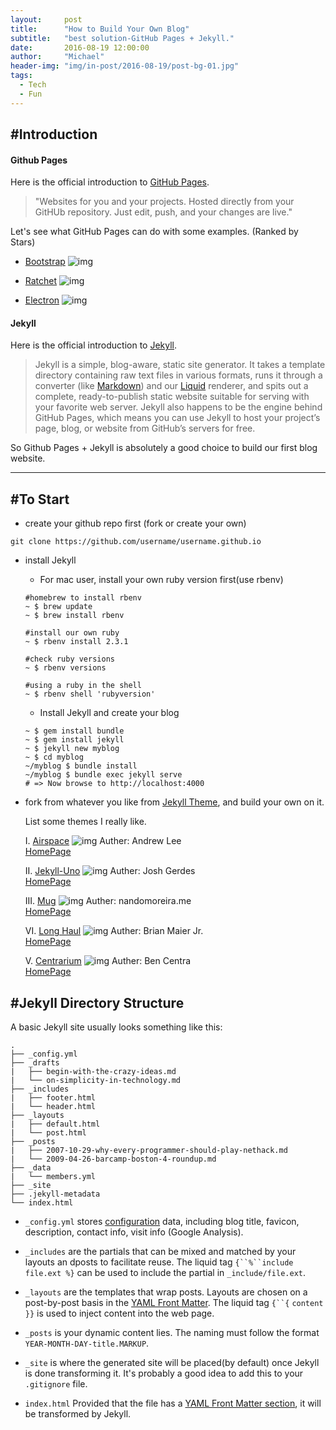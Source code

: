 ```yaml
---
layout:     post
title:      "How to Build Your Own Blog"
subtitle:   "best solution-GitHub Pages + Jekyll."
date:       2016-08-19 12:00:00
author:     "Michael"
header-img: "img/in-post/2016-08-19/post-bg-01.jpg"
tags:
  - Tech
  - Fun
---
```


## #Introduction
<p></p>

#### Github Pages ####

Here is the official introduction to [GitHub Pages](https://pages.github.com).

>"Websites for you and your projects. Hosted directly from your GitHUb repository. Just edit, push, and your changes are live."

Let's see what GitHub Pages can do with some examples. (Ranked by Stars)

  * [Bootstrap](http://getbootstrap.com)
  ![img](/img/in-post/2016-08-19/bootstrap.jpg)

  <!-- * [Facebook React](https://facebook.github.io/react/)
  ![img](/img/in-post/2016-08-19/react.jpg) -->

  * [Ratchet](http://twbs.github.io/ratchet)
  ![img](/img/in-post/2016-08-19/ratchet.jpg)

  * [Electron](http://electron.github.io/electron.atom.io)
  ![img](/img/in-post/2016-08-19/electron.jpg)

#### Jekyll ####

Here is the official introduction to [Jekyll](http://jekyllrb.com/docs/home/).

>Jekyll is a simple, blog-aware, static site generator. It takes a template directory containing raw text files in various formats, runs it through a converter (like [Markdown](https://daringfireball.net/projects/markdown/)) and our [Liquid](https://github.com/Shopify/liquid/wiki) renderer, and spits out a complete, ready-to-publish static website suitable for serving with your favorite web server. Jekyll also happens to be the engine behind GitHub Pages, which means you can use Jekyll to host your project’s page, blog, or website from GitHub’s servers for free.

So Github Pages + Jekyll is absolutely a good choice to build our first blog website.

---

## #To Start

* create your github repo first (fork or create your own)

```
git clone https://github.com/username/username.github.io
```

* install Jekyll

  * For mac user, install your own ruby version first(use rbenv)

  ````
  #homebrew to install rbenv
  ~ $ brew update
  ~ $ brew install rbenv

  #install our own ruby
  ~ $ rbenv install 2.3.1

  #check ruby versions
  ~ $ rbenv versions

  #using a ruby in the shell
  ~ $ rbenv shell 'rubyversion'

  ````

  * Install Jekyll and create your blog

  ````
  ~ $ gem install bundle
  ~ $ gem install jekyll
  ~ $ jekyll new myblog
  ~ $ cd myblog
  ~/myblog $ bundle install
  ~/myblog $ bundle exec jekyll serve
  # => Now browse to http://localhost:4000
  ````
* fork from whatever you like from [Jekyll Theme](http://jekyllthemes.org), and build your own on it.

  List some themes I really like.

  I. [Airspace](https://luminousrubyist.github.io/airspace-jekyll/)
  ![img](/img/in-post/2016-08-19/airspace.jpg)
  Auther: Andrew Lee  
  [HomePage](https://github.com/luminousrubyist/airspace-jekyll)

  II. [Jekyll-Uno](http://joshgerdes.com/jekyll-uno/)
  ![img](/img/in-post/2016-08-19/jekyll-uno.jpg)
  Auther: Josh Gerdes  
  [HomePage](https://github.com/joshgerdes/jekyll-uno)

  III. [Mug](http://nandomoreira.me/mug/)
  ![img](/img/in-post/2016-08-19/mug.jpg)
  Auther: nandomoreira.me  
  [HomePage](https://github.com/nandomoreirame/mug)

  VI. [Long Haul](http://brianmaierjr.com/long-haul/)
  ![img](/img/in-post/2016-08-19/long-haul.jpg)
  Auther: Brian Maier Jr.  
  [HomePage](https://github.com/brianmaierjr/long-haul)

  V. [Centrarium](http://bencentra.com/centrarium/)
  ![img](/img/in-post/2016-08-19/centrarium.jpg)
  Auther: Ben Centra  
  [HomePage](https://github.com/bencentra/centrarium)

## #Jekyll Directory Structure

A basic Jekyll site usually looks something like this:

````
.
├── _config.yml
├── _drafts
|   ├── begin-with-the-crazy-ideas.md
|   └── on-simplicity-in-technology.md
├── _includes
|   ├── footer.html
|   └── header.html
├── _layouts
|   ├── default.html
|   └── post.html
├── _posts
|   ├── 2007-10-29-why-every-programmer-should-play-nethack.md
|   └── 2009-04-26-barcamp-boston-4-roundup.md
├── _data
|   └── members.yml
├── _site
├── .jekyll-metadata
└── index.html

````

* `_config.yml` stores [configuration](https://jekyllrb.com/docs/configuration/) data, including blog title, favicon, description, contact info, visit info (Google Analysis).

* `_includes` are the partials that can be mixed and matched by your layouts an dposts to facilitate reuse. The liquid tag `{``%``include file.ext %}` can be used to include the partial  in `_include/file.ext`.

* `_layouts` are the templates that wrap posts. Layouts are chosen on a post-by-post basis in the [YAML Front Matter](https://jekyllrb.com/docs/frontmatter/). The liquid tag `{``{` `content }}` is used to inject content into the web page.

* `_posts` is your dynamic content lies. The naming must follow the format `YEAR-MONTH-DAY-title.MARKUP`.

* `_site` is where the generated site will be placed(by default) once Jekyll is done transforming it. It's probably a good idea to add this to your `.gitignore` file.

* `index.html` Provided that the file has a [YAML Front Matter section](https://jekyllrb.com/docs/frontmatter/), it will be transformed by Jekyll.

<!-- <h2 class="section-heading">The Final Frontier</h2> -->

<!-- <h2 class="section-heading">Reaching for the Stars</h2> -->

<!-- <a href="#">
    <img src="{{ site.baseurl }}/img/post-sample-image.jpg" alt="Post Sample Image">
</a>
<span class="caption text-muted">To go places and do things that have never been done before – that’s what living is all about.</span> -->
